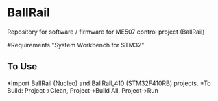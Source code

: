 # BallRail
Repository for software / firmware for ME507 control project (BallRail)

#Requirements
"System Workbench for STM32"

## To Use
*Import BallRail (Nucleo) and BallRail_410 (STM32F410RB) projects.
*To Build: Project->Clean, Project->Build All, Project->Run
